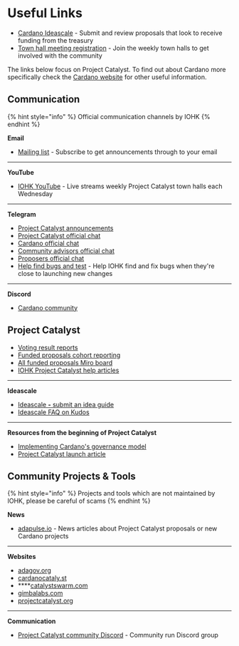 # Useful Links

* [Cardano Ideascale](https://cardano.ideascale.com) - Submit and review proposals that look to receive funding from the treasury
* [Town hall meeting registration](https://zoom.us/meeting/register/tJEtduyupzMvHNUczCQwfFJGcXzmw2lDwkIf) - Join the weekly town halls to get involved with the community

The links below focus on Project Catalyst. To find out about Cardano more specifically check the [Cardano website](https://cardano.org) for other useful information.



## **Communication**

{% hint style="info" %}
Official communication channels by IOHK
{% endhint %}

**Email**

* [Mailing list](https://us20.campaign-archive.com/home/?u=26d3b656ecc43aa6f3063eaed\&id=2451b43b07) - Subscribe to get announcements through to your email

****

**YouTube**

* [IOHK YouTube](https://www.youtube.com/c/IohkIo) - Live streams weekly Project Catalyst town halls each Wednesday

****

**Telegram**

* [Project Catalyst announcements](https://t.me/cardanocatalyst) &#x20;
* [Project Catalyst official chat](https://t.me/ProjectCatalystChat)
* [Cardano official chat](https://t.me/Cardano)
* [Community advisors official chat](https://t.me/CatalystCommunityAdvisors)
* [Proposers official chat](https://t.me/catalystproposers)
* [Help find bugs and test](https://t.me/catalystdryruns) - Help IOHK find and fix bugs when they're close to launching new changes

****

**Discord**

* [Cardano community](https://discord.gg/wNtBYRj6eu)&#x20;

## **Project Catalyst**

* [Voting result reports](https://cardano.ideascale.com/a/pages/results)
* [Funded proposals cohort reporting](https://docs.google.com/spreadsheets/d/1e-HBO-UTFyT9aoTWhHQwqaRkjfJN7MXHwxnN9KsNuyc)
* [All funded proposals Miro board](https://miro.com/app/board/o9J\_lDdCgNk=/)
* [IOHK Project Catalyst help articles](https://iohk.zendesk.com/hc/en-us/sections/4404313438617-Project-Catalyst)

****

**Ideascale**

* [Ideascale **-** submit an idea guide](https://intercom.help/ideascale/en/articles/682959-submit-an-idea)
* [Ideascale FAQ on Kudos](https://support.ideascale.com/en/articles/4197062-faq-on-kudos)

****

**Resources from the beginning of Project Catalyst**

* [Implementing Cardano's governance model](https://www.youtube.com/watch?v=WcI-ZvyeRd8)&#x20;
* [Project Catalyst launch article](https://iohk.io/en/blog/posts/2020/09/10/project-catalyst-voltaire-bring-power-to-the-people/)

## **Community Projects & Tools**

{% hint style="info" %}
Projects and tools which are not maintained by IOHK, please be careful of scams
{% endhint %}

**News**

* [adapulse.io](https://adapulse.io) - News articles about Project Catalyst proposals or new Cardano projects

****

**Websites**

* [adagov.org](https://www.adagov.org)
* [cardanocataly.st](https://cardanocataly.st)
* ****[catalystswarm.com](https://catalystswarm.com)
* [gimbalabs.com](https://gimbalabs.com)
* [projectcatalyst.org](https://projectcatalyst.org)

****

**Communication**

* [Project Catalyst community Discord](https://discord.gg/8HeBaUdm) - Community run Discord group
